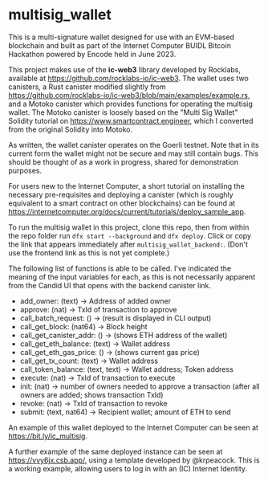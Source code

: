# multisig_wallet

This is a multi-signature wallet designed for use with an EVM-based blockchain and built as part of the Internet Computer BUIDL Bitcoin Hackathon powered by Encode held in June 2023.

This project makes use of the **ic-web3** library developed by Rocklabs, available at https://github.com/rocklabs-io/ic-web3. The wallet uses two canisters, a Rust canister modified slightly from https://github.com/rocklabs-io/ic-web3/blob/main/examples/example.rs, and a Motoko canister which provides functions for operating the multisig wallet. The Motoko canister is loosely based on the "Multi Sig Wallet" Solidity tutorial on https://www.smartcontract.engineer, which I converted from the original Solidity into Motoko.

As written, the wallet canister operates on the Goerli testnet. Note that in its current form the wallet might not be secure and may still contain bugs. This should be thought of as a work in progress, shared for demonstration purposes.

For users new to the Internet Computer, a short tutorial on installing the necessary pre-requisites and deploying a canister (which is roughly equivalent to a smart contract on other blockchains) can be found at https://internetcomputer.org/docs/current/tutorials/deploy_sample_app.

To run the multisig wallet in this project, clone this repo, then from within the repo folder run `dfx start --background` and `dfx deploy`. Click or copy the link that appears immediately after `multisig_wallet_backend:`. (Don't use the frontend link as this is not yet complete.)

The following list of functions is able to be called. I've indicated the meaning of the input variables for each, as this is not necessarily apparent from the Candid UI that opens with the backend canister link.

- add_owner: (text) → Address of added owner
- approve: (nat) → TxId of transaction to approve
- call_batch_request: () → (result is displayed in CLI output)
- call_get_block: (nat64) → Block height
- call_get_canister_addr: () → (shows ETH address of the wallet)
- call_get_eth_balance: (text) → Wallet address
- call_get_eth_gas_price: () → (shows current gas price)
- call_get_tx_count: (text) → Wallet address
- call_token_balance: (text, text) → Wallet address; Token address
- execute: (nat) → TxId of transaction to execute
- init: (nat) → number of owners needed to approve a transaction (after all owners are added; shows transaction TxId)
- revoke: (nat) → TxId of transaction to revoke
- submit: (text, nat64) → Recipient wallet; amount of ETH to send

An example of this wallet deployed to the Internet Computer can be seen at https://bit.ly/ic_multisig.

A further example of the same deployed instance can be seen at https://vvy6jx.csb.app/, using a template developed by @krpeacock. This is a working example, allowing users to log in with an (IC) Internet Identity.

